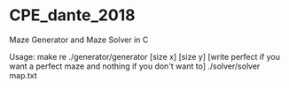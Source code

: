 # CPE_dante_2018
Maze Generator and Maze Solver in C

Usage:
make re
./generator/generator [size x] [size y] [write perfect if you want a perfect maze and nothing if you don't want to]
./solver/solver map.txt
